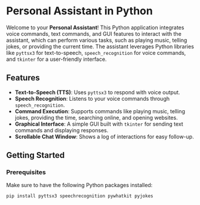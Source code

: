 # Personal Assistant in Python

Welcome to your **Personal Assistant**! This Python application integrates voice commands, text commands, and GUI features to interact with the assistant, which can perform various tasks, such as playing music, telling jokes, or providing the current time. The assistant leverages Python libraries like `pyttsx3` for text-to-speech, `speech_recognition` for voice commands, and `tkinter` for a user-friendly interface.

## Features

- **Text-to-Speech (TTS)**: Uses `pyttsx3` to respond with voice output.
- **Speech Recognition**: Listens to your voice commands through `speech_recognition`.
- **Command Execution**: Supports commands like playing music, telling jokes, providing the time, searching online, and opening websites.
- **Graphical Interface**: A simple GUI built with `tkinter` for sending text commands and displaying responses.
- **Scrollable Chat Window**: Shows a log of interactions for easy follow-up.

## Getting Started

### Prerequisites

Make sure to have the following Python packages installed:

```bash
pip install pyttsx3 speechrecognition pywhatkit pyjokes
